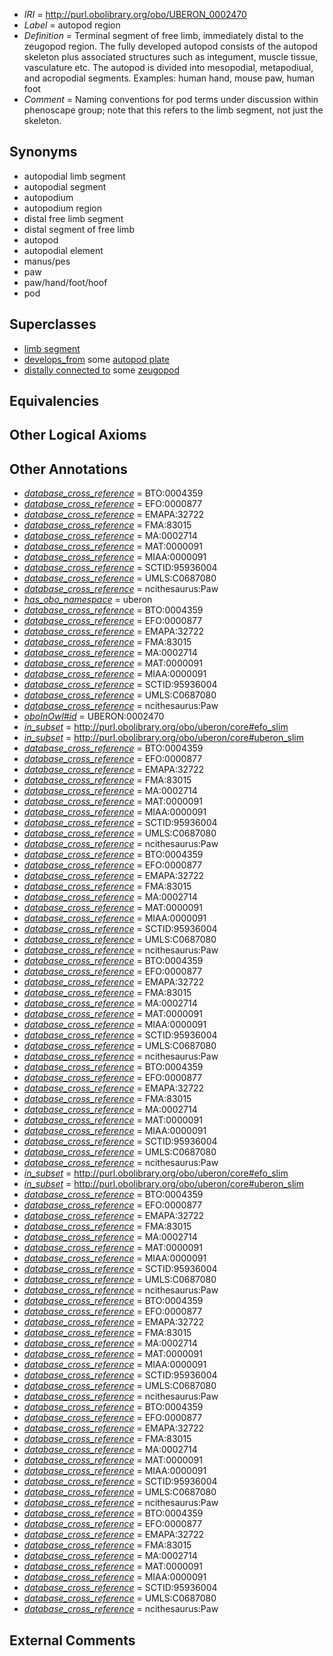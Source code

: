  * *IRI* = http://purl.obolibrary.org/obo/UBERON_0002470
 * *Label* = autopod region
 * *Definition* = Terminal segment of free limb, immediately distal to the zeugopod region. The fully developed autopod consists of the autopod skeleton plus associated structures such as integument, muscle tissue, vasculature etc. The autopod is divided into mesopodial, metapodiual, and acropodial segments. Examples: human hand, mouse paw, human foot
 * *Comment* = Naming conventions for pod terms under discussion within phenoscape group; note that this refers to the limb segment, not just the skeleton.

## Synonyms

 * autopodial limb segment
 * autopodial segment
 * autopodium
 * autopodium region
 * distal free limb segment
 * distal segment of free limb
 * autopod
 * autopodial element
 * manus/pes
 * paw
 * paw/hand/foot/hoof
 * pod

## Superclasses

 * [limb segment](../../UBERON/29/UBERON_0002529.md)
 * [develops_from](../../RO/02/RO_0002202.md) some [autopod plate](../../UBERON/30/UBERON_0010130.md)
 * [distally connected to](../../core#distally/to/core#distally_connected_to.md) some [zeugopod](../../UBERON/71/UBERON_0002471.md)

## Equivalencies


## Other Logical Axioms


## Other Annotations

 * *[database_cross_reference](../../ef/oboInOwl#hasDbXref.md)* = BTO:0004359
 * *[database_cross_reference](../../ef/oboInOwl#hasDbXref.md)* = EFO:0000877
 * *[database_cross_reference](../../ef/oboInOwl#hasDbXref.md)* = EMAPA:32722
 * *[database_cross_reference](../../ef/oboInOwl#hasDbXref.md)* = FMA:83015
 * *[database_cross_reference](../../ef/oboInOwl#hasDbXref.md)* = MA:0002714
 * *[database_cross_reference](../../ef/oboInOwl#hasDbXref.md)* = MAT:0000091
 * *[database_cross_reference](../../ef/oboInOwl#hasDbXref.md)* = MIAA:0000091
 * *[database_cross_reference](../../ef/oboInOwl#hasDbXref.md)* = SCTID:95936004
 * *[database_cross_reference](../../ef/oboInOwl#hasDbXref.md)* = UMLS:C0687080
 * *[database_cross_reference](../../ef/oboInOwl#hasDbXref.md)* = ncithesaurus:Paw
 * *[has_obo_namespace](../../ce/oboInOwl#hasOBONamespace.md)* = uberon
 * *[database_cross_reference](../../ef/oboInOwl#hasDbXref.md)* = BTO:0004359
 * *[database_cross_reference](../../ef/oboInOwl#hasDbXref.md)* = EFO:0000877
 * *[database_cross_reference](../../ef/oboInOwl#hasDbXref.md)* = EMAPA:32722
 * *[database_cross_reference](../../ef/oboInOwl#hasDbXref.md)* = FMA:83015
 * *[database_cross_reference](../../ef/oboInOwl#hasDbXref.md)* = MA:0002714
 * *[database_cross_reference](../../ef/oboInOwl#hasDbXref.md)* = MAT:0000091
 * *[database_cross_reference](../../ef/oboInOwl#hasDbXref.md)* = MIAA:0000091
 * *[database_cross_reference](../../ef/oboInOwl#hasDbXref.md)* = SCTID:95936004
 * *[database_cross_reference](../../ef/oboInOwl#hasDbXref.md)* = UMLS:C0687080
 * *[database_cross_reference](../../ef/oboInOwl#hasDbXref.md)* = ncithesaurus:Paw
 * *[oboInOwl#id](../../id/oboInOwl#id.md)* = UBERON:0002470
 * *[in_subset](../../et/oboInOwl#inSubset.md)* = http://purl.obolibrary.org/obo/uberon/core#efo_slim
 * *[in_subset](../../et/oboInOwl#inSubset.md)* = http://purl.obolibrary.org/obo/uberon/core#uberon_slim
 * *[database_cross_reference](../../ef/oboInOwl#hasDbXref.md)* = BTO:0004359
 * *[database_cross_reference](../../ef/oboInOwl#hasDbXref.md)* = EFO:0000877
 * *[database_cross_reference](../../ef/oboInOwl#hasDbXref.md)* = EMAPA:32722
 * *[database_cross_reference](../../ef/oboInOwl#hasDbXref.md)* = FMA:83015
 * *[database_cross_reference](../../ef/oboInOwl#hasDbXref.md)* = MA:0002714
 * *[database_cross_reference](../../ef/oboInOwl#hasDbXref.md)* = MAT:0000091
 * *[database_cross_reference](../../ef/oboInOwl#hasDbXref.md)* = MIAA:0000091
 * *[database_cross_reference](../../ef/oboInOwl#hasDbXref.md)* = SCTID:95936004
 * *[database_cross_reference](../../ef/oboInOwl#hasDbXref.md)* = UMLS:C0687080
 * *[database_cross_reference](../../ef/oboInOwl#hasDbXref.md)* = ncithesaurus:Paw
 * *[database_cross_reference](../../ef/oboInOwl#hasDbXref.md)* = BTO:0004359
 * *[database_cross_reference](../../ef/oboInOwl#hasDbXref.md)* = EFO:0000877
 * *[database_cross_reference](../../ef/oboInOwl#hasDbXref.md)* = EMAPA:32722
 * *[database_cross_reference](../../ef/oboInOwl#hasDbXref.md)* = FMA:83015
 * *[database_cross_reference](../../ef/oboInOwl#hasDbXref.md)* = MA:0002714
 * *[database_cross_reference](../../ef/oboInOwl#hasDbXref.md)* = MAT:0000091
 * *[database_cross_reference](../../ef/oboInOwl#hasDbXref.md)* = MIAA:0000091
 * *[database_cross_reference](../../ef/oboInOwl#hasDbXref.md)* = SCTID:95936004
 * *[database_cross_reference](../../ef/oboInOwl#hasDbXref.md)* = UMLS:C0687080
 * *[database_cross_reference](../../ef/oboInOwl#hasDbXref.md)* = ncithesaurus:Paw
 * *[database_cross_reference](../../ef/oboInOwl#hasDbXref.md)* = BTO:0004359
 * *[database_cross_reference](../../ef/oboInOwl#hasDbXref.md)* = EFO:0000877
 * *[database_cross_reference](../../ef/oboInOwl#hasDbXref.md)* = EMAPA:32722
 * *[database_cross_reference](../../ef/oboInOwl#hasDbXref.md)* = FMA:83015
 * *[database_cross_reference](../../ef/oboInOwl#hasDbXref.md)* = MA:0002714
 * *[database_cross_reference](../../ef/oboInOwl#hasDbXref.md)* = MAT:0000091
 * *[database_cross_reference](../../ef/oboInOwl#hasDbXref.md)* = MIAA:0000091
 * *[database_cross_reference](../../ef/oboInOwl#hasDbXref.md)* = SCTID:95936004
 * *[database_cross_reference](../../ef/oboInOwl#hasDbXref.md)* = UMLS:C0687080
 * *[database_cross_reference](../../ef/oboInOwl#hasDbXref.md)* = ncithesaurus:Paw
 * *[database_cross_reference](../../ef/oboInOwl#hasDbXref.md)* = BTO:0004359
 * *[database_cross_reference](../../ef/oboInOwl#hasDbXref.md)* = EFO:0000877
 * *[database_cross_reference](../../ef/oboInOwl#hasDbXref.md)* = EMAPA:32722
 * *[database_cross_reference](../../ef/oboInOwl#hasDbXref.md)* = FMA:83015
 * *[database_cross_reference](../../ef/oboInOwl#hasDbXref.md)* = MA:0002714
 * *[database_cross_reference](../../ef/oboInOwl#hasDbXref.md)* = MAT:0000091
 * *[database_cross_reference](../../ef/oboInOwl#hasDbXref.md)* = MIAA:0000091
 * *[database_cross_reference](../../ef/oboInOwl#hasDbXref.md)* = SCTID:95936004
 * *[database_cross_reference](../../ef/oboInOwl#hasDbXref.md)* = UMLS:C0687080
 * *[database_cross_reference](../../ef/oboInOwl#hasDbXref.md)* = ncithesaurus:Paw
 * *[in_subset](../../et/oboInOwl#inSubset.md)* = http://purl.obolibrary.org/obo/uberon/core#efo_slim
 * *[in_subset](../../et/oboInOwl#inSubset.md)* = http://purl.obolibrary.org/obo/uberon/core#uberon_slim
 * *[database_cross_reference](../../ef/oboInOwl#hasDbXref.md)* = BTO:0004359
 * *[database_cross_reference](../../ef/oboInOwl#hasDbXref.md)* = EFO:0000877
 * *[database_cross_reference](../../ef/oboInOwl#hasDbXref.md)* = EMAPA:32722
 * *[database_cross_reference](../../ef/oboInOwl#hasDbXref.md)* = FMA:83015
 * *[database_cross_reference](../../ef/oboInOwl#hasDbXref.md)* = MA:0002714
 * *[database_cross_reference](../../ef/oboInOwl#hasDbXref.md)* = MAT:0000091
 * *[database_cross_reference](../../ef/oboInOwl#hasDbXref.md)* = MIAA:0000091
 * *[database_cross_reference](../../ef/oboInOwl#hasDbXref.md)* = SCTID:95936004
 * *[database_cross_reference](../../ef/oboInOwl#hasDbXref.md)* = UMLS:C0687080
 * *[database_cross_reference](../../ef/oboInOwl#hasDbXref.md)* = ncithesaurus:Paw
 * *[database_cross_reference](../../ef/oboInOwl#hasDbXref.md)* = BTO:0004359
 * *[database_cross_reference](../../ef/oboInOwl#hasDbXref.md)* = EFO:0000877
 * *[database_cross_reference](../../ef/oboInOwl#hasDbXref.md)* = EMAPA:32722
 * *[database_cross_reference](../../ef/oboInOwl#hasDbXref.md)* = FMA:83015
 * *[database_cross_reference](../../ef/oboInOwl#hasDbXref.md)* = MA:0002714
 * *[database_cross_reference](../../ef/oboInOwl#hasDbXref.md)* = MAT:0000091
 * *[database_cross_reference](../../ef/oboInOwl#hasDbXref.md)* = MIAA:0000091
 * *[database_cross_reference](../../ef/oboInOwl#hasDbXref.md)* = SCTID:95936004
 * *[database_cross_reference](../../ef/oboInOwl#hasDbXref.md)* = UMLS:C0687080
 * *[database_cross_reference](../../ef/oboInOwl#hasDbXref.md)* = ncithesaurus:Paw
 * *[database_cross_reference](../../ef/oboInOwl#hasDbXref.md)* = BTO:0004359
 * *[database_cross_reference](../../ef/oboInOwl#hasDbXref.md)* = EFO:0000877
 * *[database_cross_reference](../../ef/oboInOwl#hasDbXref.md)* = EMAPA:32722
 * *[database_cross_reference](../../ef/oboInOwl#hasDbXref.md)* = FMA:83015
 * *[database_cross_reference](../../ef/oboInOwl#hasDbXref.md)* = MA:0002714
 * *[database_cross_reference](../../ef/oboInOwl#hasDbXref.md)* = MAT:0000091
 * *[database_cross_reference](../../ef/oboInOwl#hasDbXref.md)* = MIAA:0000091
 * *[database_cross_reference](../../ef/oboInOwl#hasDbXref.md)* = SCTID:95936004
 * *[database_cross_reference](../../ef/oboInOwl#hasDbXref.md)* = UMLS:C0687080
 * *[database_cross_reference](../../ef/oboInOwl#hasDbXref.md)* = ncithesaurus:Paw
 * *[database_cross_reference](../../ef/oboInOwl#hasDbXref.md)* = BTO:0004359
 * *[database_cross_reference](../../ef/oboInOwl#hasDbXref.md)* = EFO:0000877
 * *[database_cross_reference](../../ef/oboInOwl#hasDbXref.md)* = EMAPA:32722
 * *[database_cross_reference](../../ef/oboInOwl#hasDbXref.md)* = FMA:83015
 * *[database_cross_reference](../../ef/oboInOwl#hasDbXref.md)* = MA:0002714
 * *[database_cross_reference](../../ef/oboInOwl#hasDbXref.md)* = MAT:0000091
 * *[database_cross_reference](../../ef/oboInOwl#hasDbXref.md)* = MIAA:0000091
 * *[database_cross_reference](../../ef/oboInOwl#hasDbXref.md)* = SCTID:95936004
 * *[database_cross_reference](../../ef/oboInOwl#hasDbXref.md)* = UMLS:C0687080
 * *[database_cross_reference](../../ef/oboInOwl#hasDbXref.md)* = ncithesaurus:Paw

## External Comments

